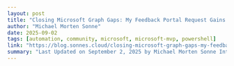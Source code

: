 ```yaml
---
layout: post
title: "Closing Microsoft Graph Gaps: My Feedback Portal Request Gains Top 3 in Just 4 Days"
author: "Michael Morten Sonne"
date: 2025-09-02
tags: [automation, community, microsoft, microsoft-mvp, powershell]
link: "https://blog.sonnes.cloud/closing-microsoft-graph-gaps-my-feedback-portal-request-gains-top-3-in-just-4-days/"
summary: "Last Updated on September 2, 2025 by Michael Morten Sonne Introduction The Microsoft Graph community is rallying for&#8230; The post Closing Microsoft Graph Gaps: My Feedback Portal Request Gains T..."
---
```

